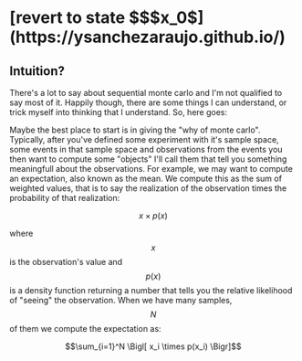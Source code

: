 <script type="text/javascript" async
  src="https://cdnjs.cloudflare.com/ajax/libs/mathjax/2.7.4/latest.js?config=TeX-MML-AM_CHTML">
</script>

<h1>[revert to state $$$x_0$](https://ysanchezaraujo.github.io/)</h1>

<h2>Intuition?</h2> 

There's a lot to say about sequential monte carlo and I'm not qualified to say most of it. Happily though, there are some things I can understand, or trick myself into thinking that I understand. So, here goes: 

Maybe the best place to start is in giving the "why of monte carlo". Typically, after you've defined some experiment with it's sample space, some events in that sample space and observations from the events you then want to compute some "objects" I'll call them that tell you something meaningfull about the observations. For example, we may want to compute an expectation, also known as the mean. We compute this as the sum of weighted values, that is to say the realization of the observation times the probability of that realization: 

$$x \times p(x)$$

where $$x$$ is the observation's value and $$p(x)$$ is a density function returning a number that tells you the relative likelihood of "seeing" the observation. When we have many samples, $$N$$ of them we compute the expectation as: 

$$\sum_{i=1}^N \Bigl[ x_i \times p(x_i) \Bigr]$$
